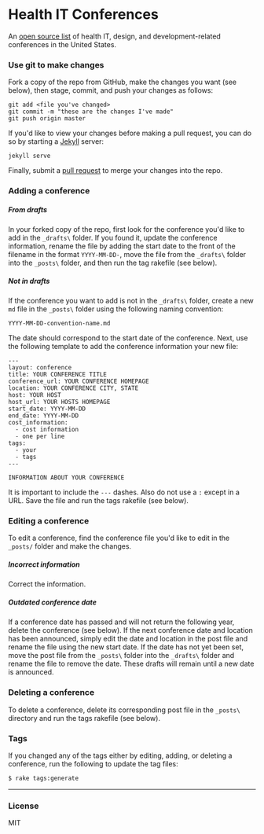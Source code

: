 # Health IT Conferences

An [open source list] of health IT, design, and development-related conferences in the United States.

### Use git to make changes

Fork a copy of the repo from GitHub, make the changes you want (see below), then stage, commit, and push your changes as follows:

```
git add <file you've changed>
git commit -m "these are the changes I've made"
git push origin master
```

If you'd like to view your changes before making a pull request, you can do so by starting a [Jekyll] server:

```
jekyll serve
```

Finally, submit a [pull request] to merge your changes into the repo.

### Adding a conference

##### From drafts

In your forked copy of the repo, first look for the conference you'd like to add in the `_drafts\` folder. If you found it, update the conference information, rename the file by adding the start date to the front of the filename in the format `YYYY-MM-DD-`, move the file from the `_drafts\` folder into the `_posts\` folder, and then run the tag rakefile (see below).

##### Not in drafts

If the conference you want to add is not in the `_drafts\` folder, create a new `md` file in the `_posts\` folder using the following naming convention:

```
YYYY-MM-DD-convention-name.md
```

The date should correspond to the start date of the conference. Next, use the following template to add the conference information your new file:

```
---
layout: conference
title: YOUR CONFERENCE TITLE
conference_url: YOUR CONFERENCE HOMEPAGE
location: YOUR CONFERENCE CITY, STATE
host: YOUR HOST
host_url: YOUR HOSTS HOMEPAGE
start_date: YYYY-MM-DD
end_date: YYYY-MM-DD
cost_information:
  - cost information
  - one per line
tags:
  - your
  - tags
---

INFORMATION ABOUT YOUR CONFERENCE
```

It is important to include the `---` dashes. Also do not use a `:` except in a URL. Save the file and run the tags rakefile (see below).

### Editing a conference

To edit a conference, find the conference file you'd like to edit in the `_posts/` folder and make the changes.

##### Incorrect information

Correct the information.

##### Outdated conference date

If a conference date has passed and will not return the following year, delete the conference (see below). If the next conference date and location has been announced, simply edit the date and location in the post file and rename the file using the new start date. If the date has not yet been set, move the post file from the `_posts\` folder into the `_drafts\` folder and rename the file to remove the date. These drafts will remain until a new date is announced.

### Deleting a conference

To delete a conference, delete its corresponding post file in the `_posts\` directory and run the tags rakefile (see below).

### Tags

If you changed any of the tags either by editing, adding, or deleting a conference,
run the following to update the tag files:

```sh
$ rake tags:generate
```

----
### License

MIT

[pull request]:https://github.com/noranda/health-IT-conferences.github.io/pulls
[open source list]:http://health-IT-conferences.github.io/
[Jekyll]:http://jekyllrb.com/
